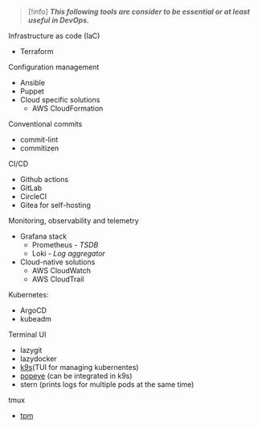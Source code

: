 
> [!info]
> ***This following tools are consider to be essential or at least useful in DevOps.***

Infrastructure as code (IaC)
- Terraform

Configuration management
- Ansible
- Puppet
- Cloud specific solutions
	- AWS CloudFormation

Conventional commits
- commit-lint
- commitizen

CI/CD
- Github actions
- GitLab
- CircleCI
- Gitea for self-hosting

Monitoring, observability and telemetry
- Grafana stack
	- Prometheus - *TSDB*
	- Loki - *Log aggregator*
- Cloud-native solutions
	- AWS CloudWatch
	- AWS CloudTrail

Kubernetes:
- ArgoCD
- kubeadm

Terminal UI
- lazygit
- lazydocker
- [k9s](https://github.com/derailed/k9s)(TUI for managing kubernentes)
- [popeye](https://github.com/derailed/popeye) (can be integrated in k9s)
- stern (prints logs for multiple pods at the same time)

tmux
- [tpm](https://github.com/tmux-plugins/tpm)
